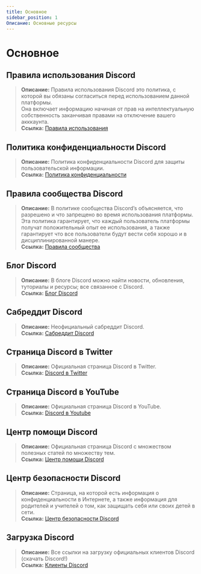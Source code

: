 ```yaml
---
title: Основное
sidebar_position: 1
Описание: Основные ресурсы
---
```


# Основное

## **Правила использования Discord** 
> __Описание:__ Правила использования Discord это политика, с которой вы обязаны согласиться перед использованием данной платформы.   <br/>
Она включает информацию начиная от прав на интеллектуальную собственность заканчивая правами на отключение вашего акккаунта.   <br/>
__Ссылка:__ [Правила использования](https://dis.gd/terms)

## **Политика конфиденциальности Discord**
> __Описание:__ Политика конфиденциальности Discord для защиты пользовательской информации.  <br/>
__Ссылка:__ [Политика конфиденциальности](https://discord.com/privacy)

## **Правила сообщества Discord**
> __Описание:__ В политике сообщества Discord’s объясняется, что разрешено и что запрещено во время использования платформы.   <br/>
Эта политика гарантирует, что каждый пользователь платформы получат положительный опыт ее использования, а также гарантирует что все пользователи будут вести себя хорошо и в дисциплинированной манере.   <br/>
__Ссылка:__ [Правила сообщества](https://dis.gd/guidelines)

## **Блог Discord**
> __Описание:__ В блоге Discord можно найти новости, обновления, туториалы и ресурсы; все связанное с Discord.   <br/>
__Ссылка:__ [Блог Discord](https://discord.com/blog)
 
## **Сабреддит Discord**
> __Описание:__ Неофициальный сабреддит Discord.   <br/>
__Ссылка:__ [Сабреддит Discord](https://www.reddit.com/r/discordapp/)

## **Страница Discord в Twitter**
> __Описание:__ Официальная страница Discord в Twitter.   <br/>
__Ссылка:__ [Discord в Twitter](https://twitter.com/discord)

## **Страница Discord в YouTube**
> __Описание:__  Официальная страница Discord в YouTube.   <br/>
__Ссылка:__ [Discord в Youtube](https://www.youtube.com/c/discord)

## **Центр помощи Discord**
> __Описание:__ Официальная страница Discord с множеством полезных статей по множеству тем.   <br/>
__Ссылка:__ [Центр помощи Discord](https://support.discord.com)

## **Центр безопасности Discord**
> __Описание:__ Страница, на которой есть информация о конфиденциальности в Интернете, а также информация для родителей и учителей о том, как защищать себя или своих детей в сети.  <br/>
__Ссылка:__ [Центр безопасности Discord](https://discord.com/safety)

## **Загрузка Discord**
> __Описание:__ Все ссылки на загрузку официальных клиентов Discord (скачать Discord!)   <br/>
__Ссылка:__ [Клиенты Discord](https://discord.com/download)
